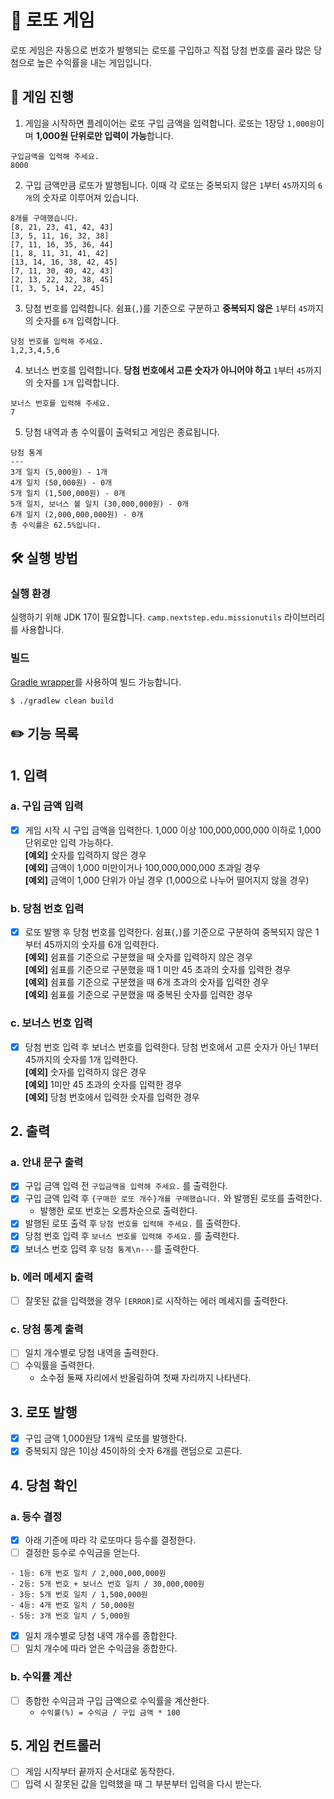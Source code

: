 # 🎰 로또 게임

로또 게임은 자동으로 번호가 발행되는 로또를 구입하고 직접 당첨 번호를 골라 많은 당첨으로 높은 수익률을 내는 게임입니다.

## 📝 게임 진행

1. 게임을 시작하면 플레이어는 로또 구입 금액을 입력합니다. 로또는 1장당 `1,000원`이며 **1,000원 단위로만 입력이 가능**합니다.

```
구입금액을 입력해 주세요.
8000
```

2. 구입 금액만큼 로또가 발행됩니다. 이때 각 로또는 중복되지 않은 `1`부터 `45`까지의 `6개`의 숫자로 이루어져 있습니다.

```
8개를 구매했습니다.
[8, 21, 23, 41, 42, 43] 
[3, 5, 11, 16, 32, 38] 
[7, 11, 16, 35, 36, 44] 
[1, 8, 11, 31, 41, 42] 
[13, 14, 16, 38, 42, 45] 
[7, 11, 30, 40, 42, 43] 
[2, 13, 22, 32, 38, 45] 
[1, 3, 5, 14, 22, 45]
```

3. 당첨 번호를 입력합니다. 쉼표(`,`)를 기준으로 구분하고 **중복되지 않은** `1`부터 `45`까지의 숫자를 `6개` 입력합니다.

```
당첨 번호를 입력해 주세요.
1,2,3,4,5,6
```

4. 보너스 번호를 입력합니다. **당첨 번호에서 고른 숫자가 아니어야 하고** `1`부터 `45`까지의 숫자를 `1개` 입력합니다.

```
보너스 번호를 입력해 주세요.
7
```

5. 당첨 내역과 총 수익률이 출력되고 게임은 종료됩니다.

```
당첨 통계
---
3개 일치 (5,000원) - 1개
4개 일치 (50,000원) - 0개
5개 일치 (1,500,000원) - 0개
5개 일치, 보너스 볼 일치 (30,000,000원) - 0개
6개 일치 (2,000,000,000원) - 0개
총 수익률은 62.5%입니다.
```

## 🛠 실행 방법

### 실행 환경

실행하기 위해 JDK 17이 필요합니다.
`camp.nextstep.edu.missionutils` 라이브러리를 사용합니다.

### 빌드

[Gradle wrapper](https://docs.gradle.org/current/userguide/gradle_wrapper.html)를 사용하여 빌드 가능합니다.

```
$ ./gradlew clean build
```

## ✏️ 기능 목록

## 1. 입력

### a. 구입 금액 입력

-[x] 게임 시작 시 구입 금액을 입력한다. 1,000 이상 100,000,000,000 이하로 1,000 단위로만 입력 가능하다.  
 **[예외]** 숫자를 입력하지 않은 경우  
 **[예외]** 금액이 1,000 미만이거나 100,000,000,000 초과일 경우  
 **[예외]** 금액이 1,000 단위가 아닐 경우 (1,000으로 나누어 떨어지지 않을 경우)

### b. 당첨 번호 입력

-[x] 로또 발행 후 당첨 번호를 입력한다. 쉼표(`,`)를 기준으로 구분하여 중복되지 않은 1부터 45까지의 숫자를 6개 입력한다.  
 **[예외]** 쉼표를 기준으로 구분했을 때 숫자를 입력하지 않은 경우  
 **[예외]** 쉼표를 기준으로 구분했을 때 1 미만 45 초과의 숫자를 입력한 경우  
 **[예외]** 쉼표를 기준으로 구분했을 때 6개 초과의 숫자를 입력한 경우  
 **[예외]** 쉼표를 기준으로 구분했을 때 중복된 숫자를 입력한 경우

### c. 보너스 번호 입력

-[x] 당첨 번호 입력 후 보너스 번호를 입력한다. 당첨 번호에서 고른 숫자가 아닌 1부터 45까지의 숫자를 1개 입력한다.  
 **[예외]** 숫자를 입력하지 않은 경우  
 **[예외]** 1미만 45 초과의 숫자를 입력한 경우  
 **[예외]** 당첨 번호에서 입력한 숫자를 입력한 경우

## 2. 출력

### a. 안내 문구 출력

-[x] 구입 금액 입력 전 `구입금액을 입력해 주세요.` 를 출력한다.
-[x] 구입 금액 입력 후 `{구매한 로또 개수}개를 구매했습니다.` 와 발행된 로또를 출력한다.
    - 발행한 로또 번호는 오름차순으로 출력한다.
-[x] 발행된 로또 출력 후 `당첨 번호를 입력해 주세요.` 를 출력한다.
-[x] 당첨 번호 입력 후 `보너스 번호를 입력해 주세요.` 를 출력한다.
-[x] 보너스 번호 입력 후 `당첨 통계\n---`를 출력한다.

### b. 에러 메세지 출력

-[ ] 잘못된 값을 입력했을 경우 `[ERROR]`로 시작하는 에러 메세지를 출력한다.

### c. 당첨 통계 출력

-[ ] 일치 개수별로 당첨 내역을 출력한다.
-[ ] 수익률을 출력한다.
    - 소수점 둘째 자리에서 반올림하여 첫째 자리까지 나타낸다.

## 3. 로또 발행

-[x] 구입 금액 1,000원당 1개씩 로또를 발행한다.
-[x] 중복되지 않은 1이상 45이하의 숫자 6개를 랜덤으로 고른다.

## 4. 당첨 확인

### a. 등수 결정

-[x] 아래 기준에 따라 각 로또마다 등수를 결정한다.
-[ ] 결정한 등수로 수익금을 얻는다.

```
- 1등: 6개 번호 일치 / 2,000,000,000원
- 2등: 5개 번호 + 보너스 번호 일치 / 30,000,000원
- 3등: 5개 번호 일치 / 1,500,000원
- 4등: 4개 번호 일치 / 50,000원
- 5등: 3개 번호 일치 / 5,000원
```

-[x] 일치 개수별로 당첨 내역 개수를 종합한다.
-[ ] 일치 개수에 따라 얻은 수익금을 종합한다.

### b. 수익률 계산

-[ ] 종합한 수익금과 구입 금액으로 수익률을 계산한다.
    - `수익률(%) = 수익금 / 구입 금액 * 100`

## 5. 게임 컨트롤러

-[ ] 게임 시작부터 끝까지 순서대로 동작한다.
-[ ] 입력 시 잘못된 값을 입력했을 때 그 부분부터 입력을 다시 받는다.
